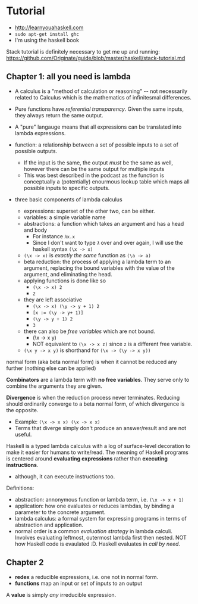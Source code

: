 # Tutorial

- http://learnyouahaskell.com
- `sudo apt-get install ghc`
- I'm using the haskell book

Stack tutorial is definitely necessary to get me up and running:
https://github.com/Originate/guide/blob/master/haskell/stack-tutorial.md

## Chapter 1: all you need is lambda
- A calculus is a "method of calculation or reasoning" -- not necessarily
  related to Calculus which is the mathematics of infinitesmal differences.
- Pure functions have _referential transparency_. Given the same inputs, they
  always return the same output.
- A "pure" langauge means that all expressions can be translated into lambda
  expressions.
- function: a relationship between a set of possible inputs to a set of
  possible outputs.
  - If the input is the same, the output _must_ be the same as well, however
    there can be the same output for multiple inputs
  - This was best described in the podcast as the function is conceptually
    a (potentially) enourmous lookup table which maps all possible inputs to
    specific outputs.

- three basic components of lambda calculus
  - expressions: superset of the other two, can be either.
  - variables: a simple variable name
  - abstractions: a function which takes an argument and has a head and body
    - For instance `𝜆x.x`
    - Since I don't want to type `𝜆` over and over again, I will use the haskell
      syntax `(\x -> x)`
  - `(\x -> x)` is _exactly the same_ function as `(\a -> a)`
  - beta reduction: the process of applying a lambda term to an argument, replacing
    the bound variables with the value of the argument, and eliminating the head.
  - applying functions is done like so
    - `(\x -> x) 2`
    - `2`
  - they are left associative
    - `(\x -> x) (\y -> y + 1) 2`
    - `[x := (\y -> y+ 1)]`
    - `(\y -> y + 1) 2`
    - `3`
  - there can also be _free variables_ which are not bound.
    - (\x -> x y)
    - NOT equivalent to `(\x -> x z)` since `z` is a different free variable.
  - `(\x y -> x y)` is shorthand for `(\x -> (\y -> x y))`

normal form (aka beta normal form) is when it cannot be reduced any further
(nothing else can be applied)

**Combinators** are a lambda term with **no free variables**. They serve only
to combine the arguments they are given.

**Divergence** is when the reduction process never terminates. Reducing should
ordinarily converge to a beta normal form, of which divergence is the opposite.
- Example: `(\x -> x x) (\x -> x x)`
- Terms that diverge simply don't produce an answer/result and are not useful.

Haskell is a typed lambda calculus with a log of surface-level decoration to
make it easier for humans to write/read. The meaning of Haskell programs
is centered around **evaluating expressions** rather than **executing
instructions**.
 - although, it can execute instructions too.


Definitions:
- abstraction: annonymous function or lambda term, i.e. `(\x -> x + 1)`
- application: how one evaluates or reduces lambdas, by binding a parameter to
  the concrete argument.
- lambda calculus: a formal system for expressing programs in terms of
  abstraction and application.
- normal order is a common _evaluation strategy_ in lambda calculi. Involves
  evaluating leftmost, outermost lambda first then nested. NOT how Haskell code
  is evaulated :D. Haskell evaluates in _call by need_.

## Chapter 2
- **redex** a reducible expressions, i.e. one not in normal form.
- **functions** map an input or set of inputs to an output

A **value** is simply _any_ irreducible expression.


